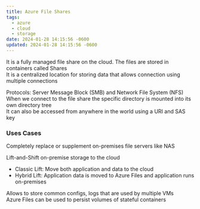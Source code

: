 ```yaml
---
title: Azure File Shares
tags:
  - azure
  - cloud
  - storage
date: 2024-01-28 14:15:56 -0600
updated: 2024-01-28 14:15:56 -0600
---
```


It is a fully managed file share on the cloud. The files are stored in containers called Shares  
It is a centralized location for storing data that allows connection using multiple connections

Protocols: Server Message Block (SMB) and Network File System (NFS)  
When we connect to the file share the specific directory is mounted into its own directory tree  
It can also be accessed from anywhere in the world using a URI and SAS key

### Uses Cases
Completely replace or supplement on-premises file servers like NAS

Lift-and-Shift on-premise storage to the cloud
* Classic Lift: Move both application and data to the cloud
* Hybrid Lift: Application data is moved to Azure Files and application runs on-premises

Allows to store common configs, logs that are used by multiple VMs  
Azure Files can be used to persist volumes of stateful containers
